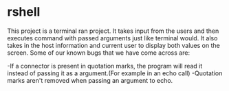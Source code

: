 # rshell

This project is a terminal ran project. It takes input from the users and then executes command with passed arguments just like terminal would. It also takes in the host information and current user to display both values on the screen. Some of our known bugs that we have come across are:

-If a connector is present in quotation marks, the program will read it instead of passing it as a argument.(For example in an echo call)
-Quotation marks aren't removed when passing an argument to echo.

